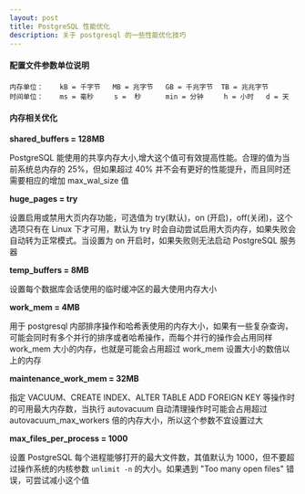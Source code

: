 ```yaml
---
layout: post
title: PostgreSQL 性能优化
description: 关于 postgresql 的一些性能优化技巧
---
```


#### 配置文件参数单位说明

    内存单位：    kB = 千字节   MB = 兆字节   GB = 千兆字节  TB = 兆兆字节
    时间单位：    ms = 毫秒     s =  秒      min = 分钟     h = 小时   d = 天

#### 内存相关优化

**shared_buffers = 128MB**

PostgreSQL 能使用的共享内存大小,增大这个值可有效提高性能。合理的值为当前系统总内存的 25%，但如果超过 40% 并不会有更好的性能提升，而且同时还需要相应的增加 max_wal_size 值

**huge_pages = try**

设置启用或禁用大页内存功能，可选值为 try(默认)，on (开启)，off(关闭)，这个选项只有在 Linux 下才可用，默认为 try 时会自动尝试启用大页内存，如果失败会自动转为正常模式。当设置为 on 开启时，如果失败则无法启动 PostgreSQL 服务器

**temp_buffers = 8MB**

设置每个数据库会话使用的临时缓冲区的最大使用内存大小

**work_mem = 4MB**

用于 postgresql 内部排序操作和哈希表使用的内存大小，如果有一些复杂查询，可能会同时有多个并行的排序或者哈希操作，而每个并行的操作会占用同样 work_mem 大小的内存，也就是可能会占用超过 work_mem 设置大小的数倍以上的内存

**maintenance_work_mem = 32MB**

指定 VACUUM、CREATE INDEX、ALTER TABLE ADD FOREIGN KEY 等操作时的可用最大内存数，当执行 autovacuum 自动清理操作时可能会占用超过 autovacuum_max_workers 倍的内存大小，所以这个参数不宜设置过大

**max_files_per_process = 1000**

设置 PostgreSQL 每个进程能够打开的最大文件数，其值默认为 1000，但不要超过操作系统的内核参数 `unlimit -n` 的大小。如果遇到 "Too many open files" 错误，可尝试减小这个值

